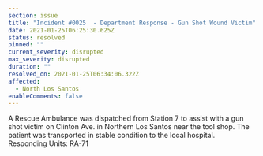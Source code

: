 ```yaml
---
section: issue
title: "Incident #0025  - Department Response - Gun Shot Wound Victim"
date: 2021-01-25T06:25:30.625Z
status: resolved
pinned: ""
current_severity: disrupted
max_severity: disrupted
duration: ""
resolved_on: 2021-01-25T06:34:06.322Z
affected:
  - North Los Santos
enableComments: false
---
```

A Rescue Ambulance was dispatched from Station 7 to assist with a gun shot victim on Clinton Ave. in Northern Los Santos near the tool shop. The patient was transported in stable condition to the local hospital.\
Responding Units:  RA-71